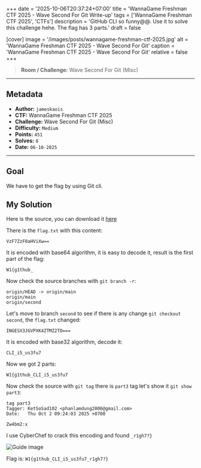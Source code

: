 +++
date = '2025-10-06T20:37:24+07:00'
title = 'WannaGame Freshman CTF 2025 - Wave Second For Git Write-up'
tags = ['WannaGame Freshman CTF 2025', 'CTFs']
description = 'GitHub CLI so funny@@. Use it to solve this challenge hehe. The flag has 3 parts.'
draft = false

[cover]
  image = '/images/posts/wannagame-freshman-ctf-2025.jpg'
  alt = 'WannaGame Freshman CTF 2025 - Wave Second For Git'
  caption = 'WannaGame Freshman CTF 2025 - Wave Second For Git'
  relative = false
+++

> **Room / Challenge:** Wave Second For Git (Misc)

---

## Metadata

-   **Author:** `jameskaois`
-   **CTF:** WannaGame Freshman CTF 2025
-   **Challenge:** Wave Second For Git (Misc)
-   **Difficulty:** `Medium`
-   **Points:** `451`
-   **Solves:** `8`
-   **Date:** `06-10-2025`

---

## Goal

We have to get the flag by using Git cli.

## My Solution

Here is the source, you can download it [here](./Wave-second.zip)

There is the `flag.txt` with this content:

```
VzF7ZzF0aHViXw==
```

It is encoded with base64 algorithm, it is easy to decode it, result is the first part of the flag:

```
W1{g1thub_
```

Now check the source branches with `git branch -r`:

```
origin/HEAD -> origin/main
origin/main
origin/second
```

Let's move to branch `second` to see if there is any change `git checkout second`, the `flag.txt` changed:

```
INGESX3JGVPXK4ZTMZ2TO===
```

It is encoded with base32 algorithm, decode it:

```
CLI_i5_us3fu7
```

Now we got 2 parts:

```
W1{g1thub_CLI_i5_us3fu7
```

Now check the source with `git tag` there is `part3` tag let's show it `git show part3`:

```
tag part3
Tagger: KetSoSad102 <phanlamdung2006@gmail.com>
Date:   Thu Oct 2 09:24:03 2025 +0700

Zw4bm2:x
```

I use CyberChef to crack this encoding and found `_r1gh7?}`

![Guide image](/images/posts/wave-second-for-git-1.png)

Flag is: `W1{g1thub_CLI_i5_us3fu7_r1gh7?}`
